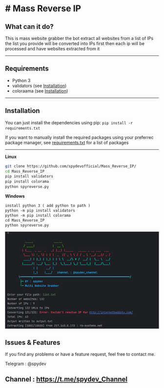 # # Mass Reverse IP


## What can it do?
This is mass website grabber 
the bot extract all websites from a list of IPs
the list you provide will be converted into IPs first then each ip will be processed and have websites extracted from it

---

## Requirements
* Python 3
* validators (see [Installation](#Installation))
* coloraama (see [Installation](#Installation))

---

## Installation
You can just install the dependencies using pip: `pip install -r requirements.txt`

If you want to manually install the required packages using your preferrec package manager, see [requirements.txt](requirements.txt) for a list of packages

---
**Linux**
```bash
git clone https://github.com/spydevofficial/Mass_Reverse_IP/
cd Mass_Reverse_IP
pip install validators
pip install colorama
python spyreverse.py
```
**Windows**
```
install python 3 ( add python to path )
python -m pip install validators
python -m pip install colorama
cd Mass_Reverse_IP
python spyreverse.py
```
<img src="banner.png">


## Issues & Features
If you find any problems or have a feature request, feel free to contact me.

Telegram : @spydev

Channel  : https://t.me/spydev_Channel
---
